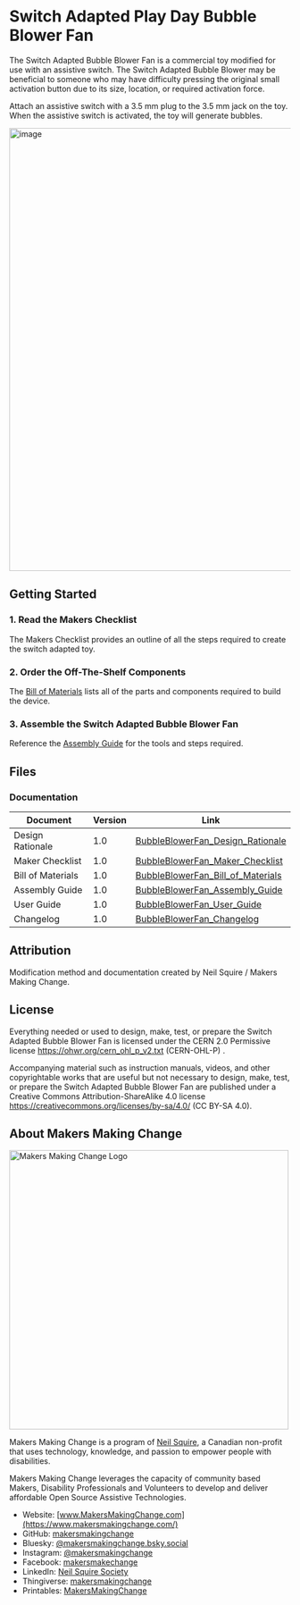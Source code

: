 # Switch Adapted Play Day Bubble Blower Fan
The Switch Adapted Bubble Blower Fan is a commercial toy modified for use with an assistive switch. The Switch Adapted Bubble Blower may be beneficial to someone who may have difficulty pressing the original small activation button due to its size, location, or required activation force.

Attach an assistive switch with a 3.5 mm plug to the 3.5 mm jack on the toy. When the assistive switch is activated, the toy will generate bubbles. 

<img width="658" height="793" alt="image" src="https://github.com/user-attachments/assets/c9e456b8-67e1-4f24-9a6f-59f57aff74f2" />

<!-- ## How to Obtain a Switch Adapted Bubble Blower Fan -->
<!-- ### 1. Do it Yourself (DIY) or Do it Together (DIT) -->

<!-- This is an open-source assistive technology, so anyone is free to build it. All of the files and instructions required to build the Switch Adapted Bubble Blower Fan are contained within this repository. Refer to the Maker Checklist below. -->

<!-- ### 2. Request a build of this device -->

<!-- If you would like to obtain a Switch Adapted Bubble Blower Fan , you may submit a build request through the [MMC Library Page](https://makersmakingchange.com/project/switch-adapted-bubble-blower-fan/). The requestor is responsible for the cost of materials and any shipping. -->

<!-- ### 3. How to build this device for someone else -->

<!-- If you have the skills and equipment to build this device, and would like to donate your time to create the switch for someone who needs it, visit the [MMC Maker Wanted](https://makersmakingchange.com/maker-wanted/) section. -->


## Getting Started

### 1. Read the Makers Checklist

The Makers Checklist provides an outline of all the steps required to create the switch adapted toy.

### 2. Order the Off-The-Shelf Components

The [Bill of Materials](https://github.com/makersmakingchange/Adapted-Toys/blob/fbb5f4c7a2e73e375d4c18f5000931a1d9781dcc/Toy_Instructions/Unavailable_Toys/Bubble_Toys/Play%20Day%20-%20Bubble%20Blower%20Fan/BubbleBlowerFan_BOM_v1.0.csv) lists all of the parts and components required to build the device.

### 3. Assemble the Switch Adapted Bubble Blower Fan

Reference the [Assembly Guide](https://github.com/makersmakingchange/Adapted-Toys/blob/e83be27dd523403fe3f2d48fcf537f965dd8a77c/Toy_Instructions/Unavailable_Toys/Bubble_Toys/Play%20Day%20-%20Bubble%20Blower%20Fan/BubbleBlowerFan_Assembly_Guide_v1.0.pdf) for the tools and steps required.

## Files
### Documentation
| Document             | Version | Link |
|----------------------|---------|------|
| Design Rationale     | 1.0     | [BubbleBlowerFan_Design_Rationale](https://github.com/makersmakingchange/Adapted-Toys/blob/1931f9cb67a8b1fba6c0a3200f7994bdff5ee81f/Toy_Instructions/Unavailable/Bubble_Toys/Play%20Day%20-%20Bubble%20Blower%20Fan/BubbleBlowerFan_Design_Rationale_v1.0.pdf)     |
| Maker Checklist      | 1.0     | [BubbleBlowerFan_Maker_Checklist](https://github.com/makersmakingchange/Adapted-Toys/blob/e41b5d5adbd15e9c846961d4d69dca1c1ec11b31/Toy_Instructions/Unavailable/Bubble_Toys/Play%20Day%20-%20Bubble%20Blower%20Fan/BubbleBlowerFan_Maker_Checklist_v1.0.pdf)     |
| Bill of Materials    | 1.0     | [BubbleBlowerFan_Bill_of_Materials](https://github.com/makersmakingchange/Adapted-Toys/blob/c3f81d556f39a5e2b94ecce2078a7b4216b3b0ac/Toy_Instructions/Unavailable/Bubble_Toys/Play%20Day%20-%20Bubble%20Blower%20Fan/BubbleBlowerFan_BOM_v1.0.csv)     |
| Assembly Guide       | 1.0     | [BubbleBlowerFan_Assembly_Guide](https://github.com/makersmakingchange/Adapted-Toys/blob/aa8dd7aac22343b3fd63df6ecd96fcd0daa42358/Toy_Instructions/Unavailable/Bubble_Toys/Play%20Day%20-%20Bubble%20Blower%20Fan/BubbleBlowerFan_Assembly_Guide_v1.0.pdf)     |
| User Guide           | 1.0     | [BubbleBlowerFan_User_Guide](https://github.com/makersmakingchange/Adapted-Toys/blob/4398fb44fc0f6c25e6e5d1e37ff028c973f4460d/Toy_Instructions/Unavailable/Bubble_Toys/Play%20Day%20-%20Bubble%20Blower%20Fan/BubbleBlowerFan_User_Guide_v1.0.pdf)    |
| Changelog            | 1.0     | [BubbleBlowerFan_Changelog](https://github.com/makersmakingchange/Adapted-Toys/blob/633b80fddd402c26effb28d6d75b34634b14aeb9/Toy_Instructions/Unavailable/Bubble_Toys/Play%20Day%20-%20Bubble%20Blower%20Fan/BubbleBlowerFan_Changelog_v1.0.pdf)    |


## Attribution
Modification method and documentation created by Neil Squire / Makers Making Change.

## License
Everything needed or used to design, make, test, or prepare the Switch Adapted Bubble Blower Fan is licensed under the CERN 2.0 Permissive license <https://ohwr.org/cern_ohl_p_v2.txt> (CERN-OHL-P) . 

Accompanying material such as instruction manuals, videos, and other copyrightable works that are useful but not necessary to design, make, test, or prepare the Switch Adapted Bubble Blower Fan are published under a Creative Commons Attribution-ShareAlike 4.0 license https://creativecommons.org/licenses/by-sa/4.0/ (CC BY-SA 4.0).

<!-- ABOUT MMC START -->
## About Makers Making Change
[<img src="https://raw.githubusercontent.com/makersmakingchange/makersmakingchange/main/img/mmc_logo.svg" width="500" alt="Makers Making Change Logo">](https://www.makersmakingchange.com/)

Makers Making Change is a program of [Neil Squire](https://www.neilsquire.ca/), a Canadian non-profit that uses technology, knowledge, and passion to empower people with disabilities.

Makers Making Change leverages the capacity of community based Makers, Disability Professionals and Volunteers to develop and deliver affordable Open Source Assistive Technologies.

 - Website: [www.MakersMakingChange.com](https://www.makersmakingchange.com/)
 - GitHub: [makersmakingchange](https://github.com/makersmakingchange)
 - Bluesky: [@makersmakingchange.bsky.social](https://bsky.app/profile/makersmakingchange.bsky.social)
 - Instagram: [@makersmakingchange](https://www.instagram.com/makersmakingchange)
 - Facebook: [makersmakechange](https://www.facebook.com/makersmakechange)
 - LinkedIn: [Neil Squire Society](https://www.linkedin.com/company/neil-squire-society/)
 - Thingiverse: [makersmakingchange](https://www.thingiverse.com/makersmakingchange/about)
 - Printables: [MakersMakingChange](https://www.printables.com/@MakersMakingChange)
